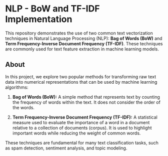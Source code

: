 # NLP - BoW and TF-IDF Implementation

This repository demonstrates the use of two common text vectorization techniques in Natural Language Processing (NLP): **Bag of Words (BoW)** and **Term Frequency-Inverse Document Frequency (TF-IDF)**. These techniques are commonly used for text feature extraction in machine learning models.

## About

In this project, we explore two popular methods for transforming raw text data into numerical representations that can be used by machine learning algorithms:

1. **Bag of Words (BoW):** A simple method that represents text by counting the frequency of words within the text. It does not consider the order of the words.
   
2. **Term Frequency-Inverse Document Frequency (TF-IDF):** A statistical measure used to evaluate the importance of a word in a document relative to a collection of documents (corpus). It is used to highlight important words while reducing the weight of common words.

These techniques are fundamental for many text classification tasks, such as spam detection, sentiment analysis, and topic modeling.
